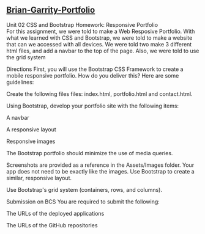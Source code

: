 ## [Brian-Garrity-Portfolio](https://garrib10.github.io/Brian-Garrity-Portfolio/.)


Unit 02 CSS and Bootstrap Homework: Responsive Portfolio
<br> 
For this assignment, we were told to make a Web Resposive Portfolio. With what we learned with CSS and Bootstrap, we were told to make a website that can we accessed with all devices. We were told two make 3 different html files, and add a navbar to the top of the page. Also, we were told to use the grid system 


Directions
First, you will use the Bootstrap CSS Framework to create a mobile responsive portfolio. How do you deliver this? Here are some guidelines:


Create the following files files: index.html, portfolio.html and contact.html.


Using Bootstrap, develop your portfolio site with the following items:


A navbar


A responsive layout


Responsive images




The Bootstrap portfolio should minimize the use of media queries.


Screenshots are provided as a reference in the Assets/Images folder. Your app does not need to be exactly like the images. Use Bootstrap to create a similar, responsive layout.

Use Bootstrap's grid system (containers, rows, and columns).

Submission on BCS
You are required to submit the following:


The URLs of the deployed applications


The URLs of the GitHub repositories